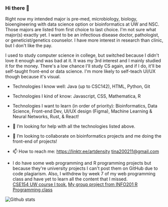### Hi there 👋

<!--
**LunaCompSci/LunaCompSci** is a ✨ _special_ ✨ repository because its `README.md` (this file) appears on your GitHub profile.

Here are some ideas to get you started:

- 🔭 I’m currently working on Pre-Med
- 🌱 I’m currently learning ...
- 👯 I’m looking to collaborate on ...
- 🤔 I’m looking for help with ...
- 💬 Ask me about ...
- 📫 How to reach me: https://linktr.ee/artdensity
- 😄 Pronouns: ...
- ⚡ Fun fact: ...
-->

Right now my intended major is pre-med, microbiology, biology, bioengineering with data science option or bioinformatics at UW and NSC. Those majors are listed from first choice to last choice. I'm not sure what major(s) exactly yet. I want to be an infectious disease doctor, pathologist, or geneticist/genetics counselor. I have more interest in research than clinic, but I don't like the pay.

I used to study computer science in college, but switched because I didn't love it enough and was bad at it. It was my 3rd interest and I mainly studied it for the money. There's a low chance I'll study CS again, and if I do, it'll be self-taught front-end or data science. I'm more likely to self-teach UI/UX though because it's visual.

- Technologies I know well: Java (up to CSC142), HTML, Python, Git
- Technologies I kind of know: Javascript, CSS, Mathematica, R

- Technologies I want to learn (in order of priority): Bioinformatics, Data Science, Front-end Dev, UI/UX design (Figma), Machine Learning & Neural Networks, Rust, & React!
- 🤔 I’m looking for help with all the technologies listed above. 
- 👯 I’m looking to collaborate on bioinformatics projects and me doing the front-end of projects! 
- 📫 How to reach me: https://linktr.ee/artdensity tina200211@gmail.com
- I do have some web programming and R programming projects but because they're university projects I can't post them on GitHub due to code plagiarism. Also, I withdrew by week 7 of my web programming class and have yet to learn all the content that I missed.  
[CSE154 UW course I took.](https://courses.cs.washington.edu/courses/cse154/22wi/)
[My group project from INFO201 R Programming class](https://github.com/info201a-au2022/project-team-3-section-ac)

![Github stats](https://github-readme-stats.vercel.app/api?username=LunaCompSci)
